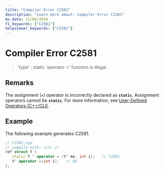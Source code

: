 ```yaml
---
title: "Compiler Error C2581"
description: "Learn more about: Compiler Error C2581"
ms.date: 11/04/2016
f1_keywords: ["C2581"]
helpviewer_keywords: ["C2581"]
---
```

# Compiler Error C2581

> 'type' : static 'operator =' function is illegal

## Remarks

The assignment (`=`) operator is incorrectly declared as **`static`**. Assignment operators cannot be **`static`**. For more information, see [User-Defined Operators (C++/CLI)](../../dotnet/user-defined-operators-cpp-cli.md).

## Example

The following example generates C2581.

```cpp
// C2581.cpp
// compile with: /clr /c
ref struct Y {
   static Y ^ operator = (Y^ me, int i);   // C2581
   Y^ operator =(int i);   // OK
};
```
